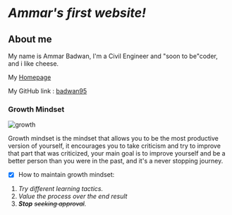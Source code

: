 # ***Ammar's first website!***

## About me

My name is Ammar Badwan, I'm a Civil Engineer and "soon to be"coder, and i like cheese.

My [Homepage](https://badwan95.github.io/learning-journal/home)

My GitHub link : [badwan95](http://github.com/badwan95)

### Growth Mindset

![growth](https://irp-cdn.multiscreensite.com/069d5d93/dms3rep/multi/mobile/fixed.png)

Growth mindset is the mindset that allows you to be the most productive version of yourself, it encourages you to take criticism and try to improve that part that was criticized, your main goal is to improve yourself and be a better person than you were in the past, and it's a never stopping journey.

- [x] How to maintain growth mindset:
1. *Try different learning tactics.*
2. *Value the process over the end result*
3. ***Stop** ~~seeking approval~~.*

